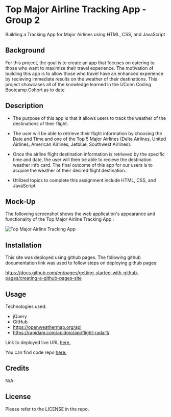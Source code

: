 # Top Major Airline Tracking App - Group 2

Building a Tracking App for Major Airlines using HTML, CSS, and JavaScript

## Background
For this project, the goal is to create an app that focuses on catering to those who want to maximize their travel experience. The motivation of building this app is to allow those who travel have an enhanced experience by recieving immediate results on the weather of their destinations. This project showcases all of the knowledge learned in the UConn Coding Bootcamp Cohort as to date. 

## Description

- The purpose of this app is that it allows users to track the weather of the destinations of their flight.

- The user will be able to retrieve their flight information by choosing the Date and Time and one of the Top 5 Major Airlines (Delta Airlines, United Airlines, American Airlines, Jetblue, Southwest Airlines).

- Once the airline flight destination information is retrieved by the specific time and date, the user will then be able to recieve the destination weather info card. The final outcome of this app for our users is to acquire the weather of their desired flight destination.

- Utilized topics to complete this assignment include HTML, CSS, and JavaScript.


## Mock-Up
The following screenshot shows the web application's appearance and functionality of the Top Major Airline Tracking App :

![Top Major Airline Tracking App](https://github.com/GR-Uconn-coding-bootcamp-projects/Top-Major-Airline-Tracking-App_Group2/assets/112992245/72180a67-a36c-4677-982b-4bb604d018c0)


## Installation

This site was deployed using github pages.
The following github documentation link was used to follow steps on deploying github pages:

https://docs.github.com/en/pages/getting-started-with-github-pages/creating-a-github-pages-site

## Usage

Technologies used:

- jQuery
- GitHub
- https://openweathermap.org/api
- https://rapidapi.com/apidojo/api/flight-radar1/

Link to deployed live URL [here.](https://gr-uconn-coding-bootcamp-projects.github.io/Top-Major-Airline-Tracking-App_Group2/)

You can find code repo [here.](https://github.com/GR-Uconn-coding-bootcamp-projects/Top-Major-Airline-Tracking-App_Group2)

## Credits

N/A

## License

Please refer to the LICENSE in the repo.
